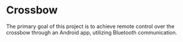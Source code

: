 # Crossbow
The primary goal of this project is to achieve remote control over the crossbow through an Android app, utilizing Bluetooth communication.
